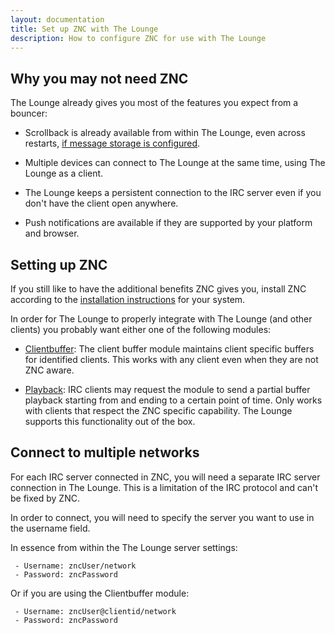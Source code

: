 ```yaml
---
layout: documentation
title: Set up ZNC with The Lounge
description: How to configure ZNC for use with The Lounge
---
```


## Why you may not need ZNC
The Lounge already gives you most of the features you expect from a bouncer:

- Scrollback is already available from within The Lounge, even across restarts, [if message storage is configured](/docs/configuration#messagestorage).

- Multiple devices can connect to The Lounge at the same time, using The Lounge as a client.

- The Lounge keeps a persistent connection to the IRC server even if you don't have the client open anywhere.

- Push notifications are available if they are supported by your platform and browser.

## Setting up ZNC
If you still like to have the additional benefits ZNC gives you, install ZNC according to the [installation instructions](https://wiki.ZNC.in/Installation) for your system.

In order for The Lounge to properly integrate with The Lounge (and other clients) you probably want either one of the following modules:

 - [Clientbuffer](https://wiki.znc.in/Clientbuffer): The client buffer module maintains client specific buffers for identified clients. This works with any client even when they are not ZNC aware.

 - [Playback](https://wiki.znc.in/Playback): IRC clients may request the module to send a partial buffer playback starting from and ending to a certain point of time. Only works with clients that respect the ZNC specific capability. The Lounge supports this functionality out of the box.

## Connect to multiple networks
For each IRC server connected in ZNC, you will need a separate IRC server connection in The Lounge.
This is a limitation of the IRC protocol and can't be fixed by ZNC.

In order to connect, you will need to specify the server you want to use in the username field.

In essence from within the The Lounge server settings:
```
 - Username: zncUser/network
 - Password: zncPassword
```
Or if you are using the Clientbuffer module:
```
 - Username: zncUser@clientid/network
 - Password: zncPassword
```
